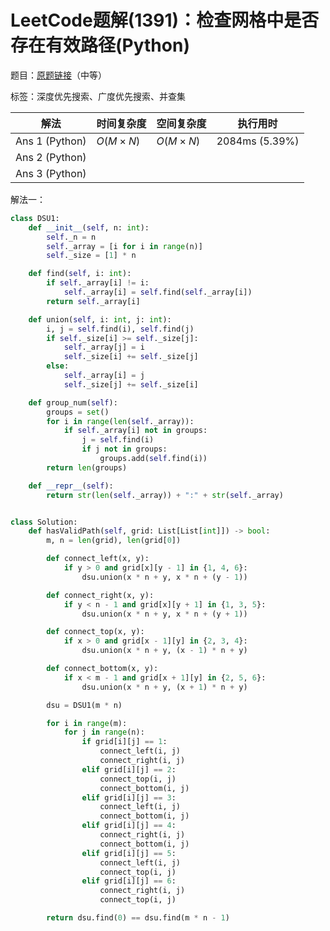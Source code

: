 # LeetCode题解(1391)：检查网格中是否存在有效路径(Python)

题目：[原题链接](https://leetcode-cn.com/problems/check-if-there-is-a-valid-path-in-a-grid/)（中等）

标签：深度优先搜索、广度优先搜索、并查集

| 解法           | 时间复杂度 | 空间复杂度 | 执行用时       |
| -------------- | ---------- | ---------- | -------------- |
| Ans 1 (Python) | $O(M×N)$   | $O(M×N)$   | 2084ms (5.39%) |
| Ans 2 (Python) |            |            |                |
| Ans 3 (Python) |            |            |                |

解法一：

```python
class DSU1:
    def __init__(self, n: int):
        self._n = n
        self._array = [i for i in range(n)]
        self._size = [1] * n

    def find(self, i: int):
        if self._array[i] != i:
            self._array[i] = self.find(self._array[i])
        return self._array[i]

    def union(self, i: int, j: int):
        i, j = self.find(i), self.find(j)
        if self._size[i] >= self._size[j]:
            self._array[j] = i
            self._size[i] += self._size[j]
        else:
            self._array[i] = j
            self._size[j] += self._size[i]

    def group_num(self):
        groups = set()
        for i in range(len(self._array)):
            if self._array[i] not in groups:
                j = self.find(i)
                if j not in groups:
                    groups.add(self.find(i))
        return len(groups)

    def __repr__(self):
        return str(len(self._array)) + ":" + str(self._array)


class Solution:
    def hasValidPath(self, grid: List[List[int]]) -> bool:
        m, n = len(grid), len(grid[0])

        def connect_left(x, y):
            if y > 0 and grid[x][y - 1] in {1, 4, 6}:
                dsu.union(x * n + y, x * n + (y - 1))

        def connect_right(x, y):
            if y < n - 1 and grid[x][y + 1] in {1, 3, 5}:
                dsu.union(x * n + y, x * n + (y + 1))

        def connect_top(x, y):
            if x > 0 and grid[x - 1][y] in {2, 3, 4}:
                dsu.union(x * n + y, (x - 1) * n + y)

        def connect_bottom(x, y):
            if x < m - 1 and grid[x + 1][y] in {2, 5, 6}:
                dsu.union(x * n + y, (x + 1) * n + y)

        dsu = DSU1(m * n)

        for i in range(m):
            for j in range(n):
                if grid[i][j] == 1:
                    connect_left(i, j)
                    connect_right(i, j)
                elif grid[i][j] == 2:
                    connect_top(i, j)
                    connect_bottom(i, j)
                elif grid[i][j] == 3:
                    connect_left(i, j)
                    connect_bottom(i, j)
                elif grid[i][j] == 4:
                    connect_right(i, j)
                    connect_bottom(i, j)
                elif grid[i][j] == 5:
                    connect_left(i, j)
                    connect_top(i, j)
                elif grid[i][j] == 6:
                    connect_right(i, j)
                    connect_top(i, j)

        return dsu.find(0) == dsu.find(m * n - 1)
```


